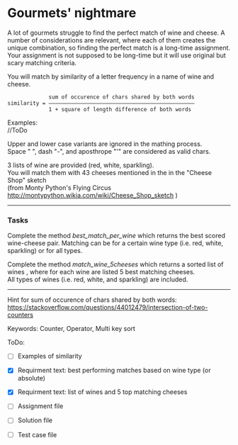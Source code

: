 # Gourmets' nightmare

A lot of gourmets struggle to find the perfect match of wine and cheese. 
A number of considerations are relevant, where each of them creates 
the unique combination, so finding the perfect match is a long-time assignment.  
Your assignment is not supposed to be long-time but it will use original but
scary matching criteria.

You will match by similarity of a letter frequency in a name of wine and cheese.

                 sum of occurence of chars shared by both words
    similarity = ――――――――――――――――――――――――――――――――――――――――――――――
                 1 + square of length difference of both words

Examples:  
//ToDo

Upper and lower case variants are ignored in the mathing process.  
Space " ", dash "-", and aposthrope "'" are considered as valid chars.

3 lists of wine are provided (red, white, sparkling).  
You will match them with 43 cheeses mentioned in the in the "Cheese Shop" sketch  
(from Monty Python's Flying Circus  
http://montypython.wikia.com/wiki/Cheese_Shop_sketch )
  
---
### Tasks
Complete the method *best_match_per_wine* which returns the best scored wine-cheese pair.
Matching can be for a certain wine type (i.e. red, white, sparkling) or for all types.

Complete the method *match_wine_5cheeses* which returns a sorted list of wines , where for each wine are listed 5 best matching cheeses.  
All types of wines (i.e. red, white, and sparkling) are included.

---
Hint for sum of occurence of chars shared by both words:  
https://stackoverflow.com/questions/44012479/intersection-of-two-counters

Keywords: Counter, Operator, Multi key sort

ToDo:
- [ ] Examples of similarity
- [x] Requirment text: best performing matches based on wine type (or absolute)
- [x] Requirment text: list of wines and 5 top matching cheeses
- [ ] Assignment file
- [ ] Solution file
- [ ] Test case file


